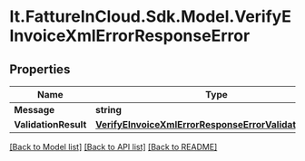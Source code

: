 # It.FattureInCloud.Sdk.Model.VerifyEInvoiceXmlErrorResponseError

## Properties

Name | Type | Description | Notes
------------ | ------------- | ------------- | -------------
**Message** | **string** |  | [optional] 
**ValidationResult** | [**VerifyEInvoiceXmlErrorResponseErrorValidationResult**](VerifyEInvoiceXmlErrorResponseErrorValidationResult.md) |  | [optional] 

[[Back to Model list]](../../README.md#documentation-for-models) [[Back to API list]](../../README.md#documentation-for-api-endpoints) [[Back to README]](../../README.md)

